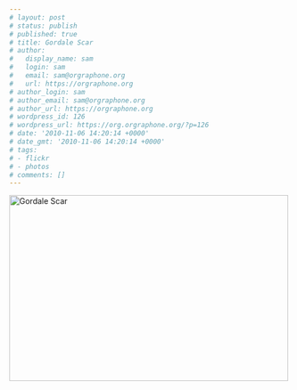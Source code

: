 ```yaml
---
# layout: post
# status: publish
# published: true
# title: Gordale Scar
# author:
#   display_name: sam
#   login: sam
#   email: sam@orgraphone.org
#   url: https://orgraphone.org
# author_login: sam
# author_email: sam@orgraphone.org
# author_url: https://orgraphone.org
# wordpress_id: 126
# wordpress_url: https://org.orgraphone.org/?p=126
# date: '2010-11-06 14:20:14 +0000'
# date_gmt: '2010-11-06 14:20:14 +0000'
# tags:
# - flickr
# - photos
# comments: []
---
```


<p><a href="https://www.flickr.com/photos/pikesley/2853019611/" title="Gordale Scar by Sam Wise, on Flickr"><img src="https://farm4.static.flickr.com/3182/2853019611_d44947c383.jpg" width="500" height="334" alt="Gordale Scar" /></a></p>
